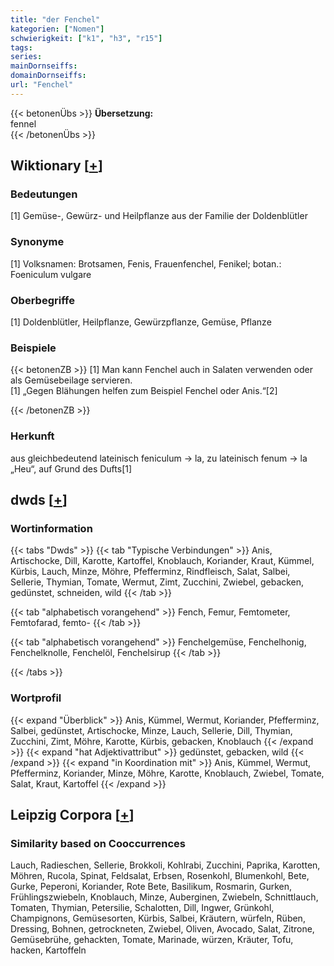 ```yaml
---
title: "der Fenchel"
kategorien: ["Nomen"]
schwierigkeit: ["k1", "h3", "r15"]
tags:
series:
mainDornseiffs:
domainDornseiffs:
url: "Fenchel"
---
```


{{< betonenÜbs >}}
**Übersetzung:**  
fennel  
{{< /betonenÜbs >}}

## Wiktionary [[+](https://de.wiktionary.org/wiki/Fenchel)]

### Bedeutungen
[1] Gemüse-, Gewürz- und Heilpflanze aus der Familie der Doldenblütler  

### Synonyme
[1] Volksnamen: Brotsamen, Fenis, Frauenfenchel, Fenikel; botan.: Foeniculum vulgare  

### Oberbegriffe
[1] Doldenblütler, Heilpflanze, Gewürzpflanze, Gemüse, Pflanze  

### Beispiele
{{< betonenZB >}}
[1] Man kann Fenchel auch in Salaten verwenden oder als Gemüsebeilage servieren.  
[1] „Gegen Blähungen helfen zum Beispiel Fenchel oder Anis.“[2]  

{{< /betonenZB >}}
### Herkunft
aus gleichbedeutend lateinisch feniculum → la, zu lateinisch fenum → la „Heu“, auf Grund des Dufts[1]  



## dwds [[+](https://www.dwds.de/wb/Fenchel)]

### Wortinformation
{{< tabs "Dwds" >}}
{{< tab "Typische Verbindungen" >}}
Anis, Artischocke, Dill, Karotte, Kartoffel, Knoblauch, Koriander, Kraut, Kümmel, Kürbis, Lauch, Minze, Möhre, Pfefferminz, Rindfleisch, Salat, Salbei, Sellerie, Thymian, Tomate, Wermut, Zimt, Zucchini, Zwiebel, gebacken, gedünstet, schneiden, wild
{{< /tab >}}

{{< tab "alphabetisch vorangehend" >}}
Fench, Femur, Femtometer, Femtofarad, femto-
{{< /tab >}}

{{< tab "alphabetisch vorangehend" >}}
Fenchelgemüse, Fenchelhonig, Fenchelknolle, Fenchelöl, Fenchelsirup
{{< /tab >}}

{{< /tabs >}}

### Wortprofil
{{< expand "Überblick" >}} Anis, Kümmel, Wermut, Koriander, Pfefferminz, Salbei, gedünstet, Artischocke, Minze, Lauch, Sellerie, Dill, Thymian, Zucchini, Zimt, Möhre, Karotte, Kürbis, gebacken, Knoblauch {{< /expand >}}
{{< expand "hat Adjektivattribut" >}} gedünstet, gebacken, wild {{< /expand >}}
{{< expand "in Koordination mit" >}} Anis, Kümmel, Wermut, Pfefferminz, Koriander, Minze, Möhre, Karotte, Knoblauch, Zwiebel, Tomate, Salat, Kraut, Kartoffel {{< /expand >}}

## Leipzig Corpora [[+](https://corpora.uni-leipzig.de/en/res?word=Fenchel&corpusId=deu_newscrawl-public_2018)]


### Similarity based on Cooccurrences
Lauch, Radieschen, Sellerie, Brokkoli, Kohlrabi, Zucchini, Paprika, Karotten, Möhren, Rucola, Spinat, Feldsalat, Erbsen, Rosenkohl, Blumenkohl, Bete, Gurke, Peperoni, Koriander, Rote Bete, Basilikum, Rosmarin, Gurken, Frühlingszwiebeln, Knoblauch, Minze, Auberginen, Zwiebeln, Schnittlauch, Tomaten, Thymian, Petersilie, Schalotten, Dill, Ingwer, Grünkohl, Champignons, Gemüsesorten, Kürbis, Salbei, Kräutern, würfeln, Rüben, Dressing, Bohnen, getrockneten, Zwiebel, Oliven, Avocado, Salat, Zitrone, Gemüsebrühe, gehackten, Tomate, Marinade, würzen, Kräuter, Tofu, hacken, Kartoffeln

